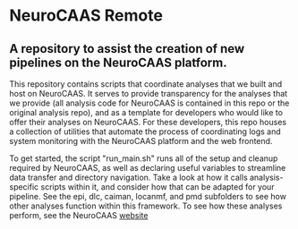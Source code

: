 # NeuroCAAS Remote
## A repository to assist the creation of new pipelines on the NeuroCAAS platform. 

This repository contains scripts that coordinate analyses that we built and host on NeuroCAAS. It serves to provide transparency for the analyses that we provide (all analysis code for NeuroCAAS is contained in this repo or the original analysis repo), and as a template for developers who would like to offer their analyses on NeuroCAAS. For these developers, this repo houses a collection of utilities that automate the process of coordinating logs and system monitoring with the NeuroCAAS platform and the web frontend. 

To get started, the script "run_main.sh" runs all of the setup and cleanup required by NeuroCAAS, as well as declaring useful variables to streamline data transfer and directory navigation. Take a look at how it calls analysis-specific scripts within it, and consider how that can be adapted for your pipeline. See the epi, dlc, caiman, locanmf, and pmd subfolders to see how other analyses function within this framework. To see how these analyses perform, see the NeuroCAAS [website](www.neurocaas.org)


